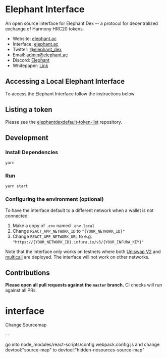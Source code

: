# Elephant Interface



An open source interface for Elephant Dex -- a protocol for decentralized exchange of Harmony HRC20 tokens.

- Website: [elephant.ac](https://elephant.ac)
- Interface: [elephant.ac](https://elephant.ac)
- Twitter: [@elephant_dex](https://twitter.com/elephant_dex)
- Email: [admin@elephant.ac](mailto:contact@uniswap.org)
- Discord: [Elephant](https://discord.gg/ESJsrCguDH)
- Whitepaper: [Link](https://medium.com/@elephantdex?p=e86bfee371e7)

## Accessing a Local Elephant Interface

To access the Elephant Interface follow the instructions below

## Listing a token

Please see the
[elephantdexdefault-token-list](https://github.com/elephantproject/default-token-list) 
repository.

## Development

### Install Dependencies

```bash
yarn
```

### Run

```bash
yarn start
```

### Configuring the environment (optional)

To have the interface default to a different network when a wallet is not connected:

1. Make a copy of `.env` named `.env.local`
2. Change `REACT_APP_NETWORK_ID` to `"{YOUR_NETWORK_ID}"`
3. Change `REACT_APP_NETWORK_URL` to e.g. `"https://{YOUR_NETWORK_ID}.infura.io/v3/{YOUR_INFURA_KEY}"` 

Note that the interface only works on testnets where both 
[Uniswap V2](https://uniswap.org/docs/v2/smart-contracts/factory/) and 
[multicall](https://github.com/makerdao/multicall) are deployed.
The interface will not work on other networks.

## Contributions

**Please open all pull requests against the `master` branch.** 
CI checks will run against all PRs.

# interface

Change Sourcemap

--

go into node_modules/react-scripts/config webpack.config.js and change devtool:"source-map" to devtool:"hidden-nosources-source-map"   

